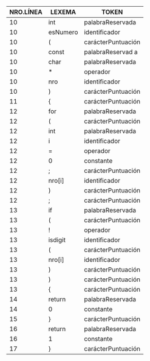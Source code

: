 | NRO.LÍNEA | LEXEMA         | TOKEN              |
|-----------|----------------|--------------------|
| 10        | int            | palabraReservada   |
| 10        | esNumero       | identificador      |
| 10        | (              | carácterPuntuación |
| 10        | const          | palabraReservad  a |
| 10        | char           | palabraReservada   |
| 10        | *              | operador           |
| 10        | nro            | identificador      |
| 10        | )              | carácterPuntuación |
| 11        | {              | carácterPuntuación |
| 12        | for            | palabraReservada   |
| 12        | (              | carácterPuntuación |
| 12        | int            | palabraReservada   |
| 12        | i              | identificador      |
| 12        | =              | operador           |
| 12        | 0              | constante          |
| 12        | ;              | carácterPuntuación |
| 12        | nro[i]         | identificador      |
| 12        | )              | carácterPuntuación |
| 12        | ;              | carácterPuntuación |
| 13        | if             | palabraReservada   |
| 13        | (              | carácterPuntuación |
| 13        | !              | operador           |
| 13        | isdigit        | identificador      |
| 13        | (              | carácterPuntuación |
| 13        | nro[i]         | identificador      |
| 13        | )              | carácterPuntuación |
| 13        | )              | carácterPuntuación |
| 13        | {              | carácterPuntuación |
| 14        | return         | palabraReservada   |
| 14        | 0              | constante          |
| 15        | }              | carácterPuntuación |
| 16        | return         | palabraReservada   |
| 16        | 1              | constante          |
| 17        | }              | carácterPuntuación |
